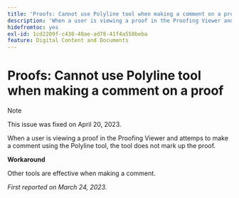 ```yaml
---
title: 'Proofs: Cannot use Polyline tool when making a comment on a proof'
description: 'When a user is viewing a proof in the Proofing Viewer and attemps to make a comment using the Polyline tool, the tool does not mark up the proof. '
hidefromtoc: yes
exl-id: 1cd2209f-c430-40ae-ad78-41f4a558beba
feature: Digital Content and Documents
---
```

# Proofs: Cannot use Polyline tool when making a comment on a proof

<!--This article is on the WF and WFP TOCs-->

>[!NOTE]
>
>This issue was fixed on April 20, 2023.

When a user is viewing a proof in the Proofing Viewer and attemps to make a comment using the Polyline tool, the tool does not mark up the proof. 

**Workaround**

Other tools are effective when making a comment.

_First reported on March 24, 2023._
